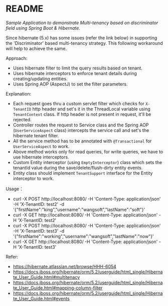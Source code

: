 README
======

*Sample Application to demonstrate Multi-tenancy based on discriminator field using Spring Boot & Hibernate.*

Since hibernate (5.x) has some issues (refer the link below) in supporting the 'Discriminator' based multi-tenancy strategy. This following workaround will help to achieve the same.

Approach:

* Uses hibernate filter to limit the query results based on tenant.
* Uses hibernate interceptors to enforce tenant details during creating/updating entities.
* Uses Spring AOP (AspectJ) to set the filter parameters.


Explanation: 

* Each request goes thru a custom servlet filter which checks for `X-TenantID` http header and set's it in the ThreadLocal variable using `TenantContext` class. If http header is not present in request, it'll be rejected.
* Controller routes the request to Service class and the Spring AOP (`UserServiceAspect` class) intercepts the service call and set's the hibernate tenant filter.
* All the service method has to be annotated with `@Transactional` for `UserServiceAspect` to work.
* Above method works only for read queries, for write queries, we have to use hibernate interceptors.
* Custom Entity interceptor (using `EmptyInterceptor`) class which sets the tenantId value during the save/delete/flush-dirty entity events.
* Entity class should implement `TenantSupport` interface for the Entity interceptor to work. 

Usage：
* curl -X POST   http://localhost:8080/ -H 'Content-Type: application/json' -H 'X-TenantID: test2' -d '{"firstName":"king","username":"wangsoft","lastName":"soft"}'
* curl -X GET   http://localhost:8080/ -H 'Content-Type: application/json' -H 'X-TenantID: test2'
* curl -X POST   http://localhost:8080/ -H 'Content-Type: application/json' -H 'X-TenantID: test3' -d '{"firstName":"working","username":"wangsoft","lastName":"now"}'
* curl -X GET   http://localhost:8080/ -H 'Content-Type: application/json' -H 'X-TenantID: test3'


Refer:
* https://hibernate.atlassian.net/browse/HHH-6054
* https://docs.jboss.org/hibernate/orm/5.2/userguide/html_single/Hibernate_User_Guide.html#multitenacy
* https://docs.jboss.org/hibernate/orm/5.2/userguide/html_single/Hibernate_User_Guide.html#mapping-column-filter
* https://docs.jboss.org/hibernate/orm/5.2/userguide/html_single/Hibernate_User_Guide.html#events
